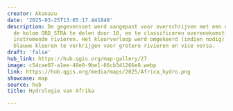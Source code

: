 ```yaml
---
creator: Akanazu
date: '2025-03-25T13:05:17.441848'
description: De gegevensset werd aangepast voor overschrijven met een expressie om
  de kolom ORD_STRA te delen door 10, en te classificeren overenekomstig het aantal
  instromende rivieren. Het kleurverloop werd omgekeerd (indien nodig) om meer helderder
  blauwe kleuren te verkrijgen voor grotere rivieren en vice versa.
draft: 'false'
hub_link: https://hub.qgis.org/map-gallery/27
image: c54cae07-a1ee-48e0-9be1-66cb341266e8.webp
link: https://hub.qgis.org/media/maps/2025/Africa_hydro.png
showcase: map
source: hub
title: Hydrologie van Afrika

---
```

